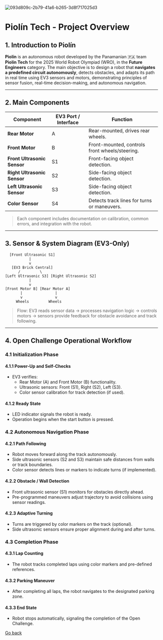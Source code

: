 ![093d809c-2b79-41a6-b265-3d8f717025d3](https://github.com/user-attachments/assets/9c9b904c-fd6e-4afe-8a02-837a716e416e)
# Piolín Tech - Project Overview

## 1. Introduction to Piolín  
**Piolín** is an autonomous robot developed by the Panamanian 🇵🇦 team **Piolín Tech** for the 2025 World Robot Olympiad (WRO), in the **Future Engineers** category. The main objective is to design a robot that **navigates a predefined circuit autonomously**, detects obstacles, and adapts its path in real time using EV3 sensors and motors, demonstrating principles of sensor fusion, real-time decision-making, and autonomous navigation.  

---

## 2. Main Components

| Component                  | EV3 Port / Interface | Function                                       |
|----------------------------|-------------------|-----------------------------------------------|
| **Rear Motor**             | A                 | Rear-mounted, drives rear wheels.             |
| **Front Motor**            | B                 | Front-mounted, controls front wheels/steering.|
| **Front Ultrasonic Sensor**| S1                | Front-facing object detection.                |
| **Right Ultrasonic Sensor**| S2                | Side-facing object detection.                 |
| **Left Ultrasonic Sensor** | S3                | Side-facing object detection.                 |
| **Color Sensor**           | S4                | Detects track lines for turns or maneuvers.  |

> Each component includes documentation on calibration, common errors, and integration with the robot.  

---

## 3. Sensor & System Diagram (EV3-Only)
```
  [Front Ultrasonic S1] 
           |
           v
   [EV3 Brick Central]
      /         \
[Left Ultrasonic S3] [Right Ultrasonic S2]
           |
           v
[Front Motor B] [Rear Motor A]
       |               |
       v               v 
     Wheels         Wheels       

```
> Flow: EV3 reads sensor data → processes navigation logic → controls motors → sensors provide feedback for obstacle avoidance and track following.  

---

## 4. Open Challenge Operational Workflow

### 4.1 Initialization Phase
#### 4.1.1 Power-Up and Self-Checks
- EV3 verifies:
  - Rear Motor (A) and Front Motor (B) functionality.
  - Ultrasonic sensors: Front (S1), Right (S2), Left (S3).
  - Color sensor calibration for track detection (if used).

#### 4.1.2 Ready State
- LED indicator signals the robot is ready.
- Operation begins when the start button is pressed.

### 4.2 Autonomous Navigation Phase
#### 4.2.1 Path Following
- Robot moves forward along the track autonomously.
- Side ultrasonic sensors (S2 and S3) maintain safe distances from walls or track boundaries.
- Color sensor detects lines or markers to indicate turns (if implemented).

#### 4.2.2 Obstacle / Wall Detection
- Front ultrasonic sensor (S1) monitors for obstacles directly ahead.
- Pre-programmed maneuvers adjust trajectory to avoid collisions using sensor readings.

#### 4.2.3 Adaptive Turning
- Turns are triggered by color markers on the track (optional).
- Side ultrasonic sensors ensure proper alignment during and after turns.

### 4.3 Completion Phase
#### 4.3.1 Lap Counting
- The robot tracks completed laps using color markers and pre-defined references.

#### 4.3.2 Parking Maneuver
- After completing all laps, the robot navigates to the designated parking zone.

#### 4.3.3 End State
- Robot stops automatically, signaling the completion of the Open Challenge.

[Go back](../README.md)
